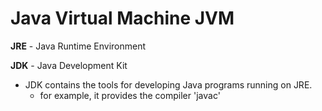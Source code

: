 <extoc></extoc>

# Java Virtual Machine JVM

**JRE** - Java Runtime Environment

**JDK** - Java Development Kit

- JDK contains the tools for developing Java programs running on JRE.
    - for example, it provides the compiler 'javac'